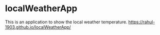 # localWeatherApp
This is an application to show the local weather temperature.
https://rahul-1903.github.io/localWeatherApp/
